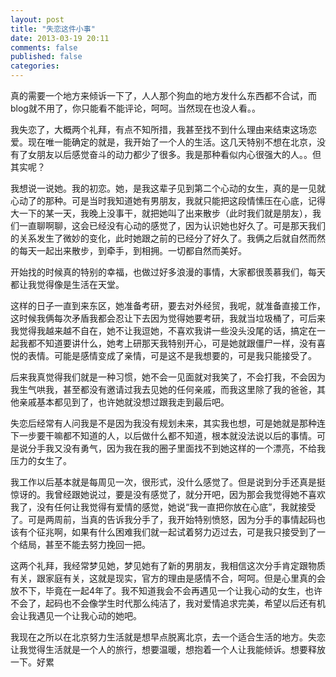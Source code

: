```yaml
---
layout: post
title: "失恋这件小事"
date: 2013-03-19 20:11
comments: false
published: false
categories: 
---
```

真的需要一个地方来倾诉一下了，人人那个狗血的地方发什么东西都不合试，而blog就不用了，你只能看不能评论，呵呵。当然现在也没人看。。

我失恋了，大概两个礼拜，有点不知所措，我甚至找不到什么理由来结束这场恋爱。现在唯一能确定的就是，我开始了一个人的生活。这几天特别不想在北京，没有了女朋友以后感觉奋斗的动力都少了很多。我是那种看似内心很强大的人。。但其实呢？

我想说一说她。我的初恋。她，是我这辈子见到第二个心动的女生，真的是一见就心动了的那种。可是当时我知道她有男朋友，我就只能把这段情愫压在心底，记得大一下的某一天，我晚上没事干，就把她叫了出来散步（此时我们就是朋友），我们一直聊啊聊，这会已经没有心动的感觉了，因为认识她也好久了。可是那天我们的关系发生了微妙的变化，此时她跟之前的已经分了好久了。我俩之后就自然而然的每天一起出来散步，到牵手，到相拥。一切都自然而美好。

开始找的时候真的特别的幸福，也做过好多浪漫的事情，大家都很羡慕我们，每天都让我觉得像是生活在天堂。

这样的日子一直到来东区，她准备考研，要去对外经贸，我呢，就准备直接工作，这时候我俩每次矛盾我都会忍让下去因为觉得她要考研，我就当垃圾桶了，可后来我觉得我越来越不自在，她不让我逗她，不喜欢我讲一些没头没尾的话，搞定在一起我都不知道要讲什么，她考上研那天我特别开心，可是她就跟僵尸一样，没有喜悦的表情。可能是感情变成了亲情，可是这不是我想要的，可是我只能接受了。

后来我真觉得我们就是一种习惯，她不会一见面就对我笑了，不会打我，不会因为我生气哄我，甚至都没有邀请过我去见她的任何亲戚，而我这里除了我的爸爸，其他亲戚基本都见到了，也许她就没想过跟我走到最后吧。

失恋后经常有人问我是不是因为我没有规划未来，其实我也想，可是她就是那种连下一步要干嘛都不知道的人，以后做什么都不知道，根本就没法说以后的事情。可是说分手我又没有勇气，因为我在我的圈子里面找不到她这样的一个漂亮，不给我压力的女生了。

我工作以后基本就是每周见一次，很形式，没什么感觉了。但是说到分手还真是挺惊讶的。我曾经跟她说过，要是没有感觉了，就分开吧，因为那会我觉得她不喜欢我了，没有任何让我觉得有爱情的感觉，她说“我一直把你放在心底”，我就接受了。可是两周前，当真的告诉我分手了，我开始特别愤怒，因为分手的事情起码也该有个征兆啊，如果有什么困难我们就一起试着努力迈过去，可是我只接受到了一个结局，甚至不能去努力挽回一把。

这两个礼拜，我经常梦见她，梦见她有了新的男朋友，我相信这次分手肯定跟物质有关，跟家庭有关，这就是现实，官方的理由是感情不合，呵呵。但是心里真的会放不下，毕竟在一起4年了。我不知道我会不会再遇见一个让我心动的女生，也许不会了，起码也不会像学生时代那么纯洁了，我对爱情追求完美，希望以后还有机会让我遇见一个让我心动的她吧。

我现在之所以在北京努力生活就是想早点脱离北京，去一个适合生活的地方。失恋让我觉得生活就是一个人的旅行，想要温暖，想抱着一个人让我能倾诉。想要释放一下。好累
